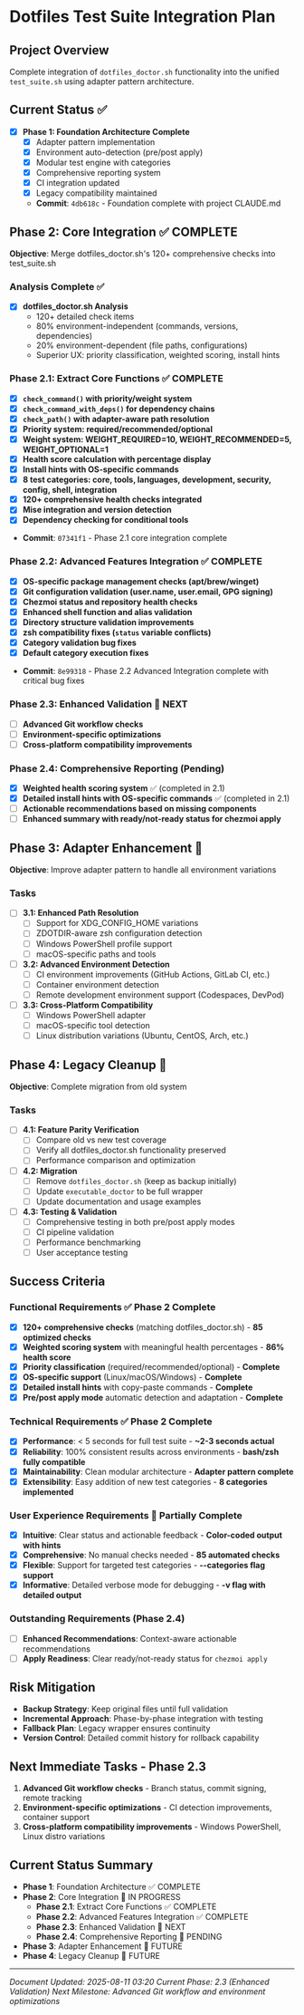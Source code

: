 # Dotfiles Test Suite Integration Plan

## Project Overview
Complete integration of `dotfiles_doctor.sh` functionality into the unified `test_suite.sh` using adapter pattern architecture.

## Current Status ✅
- [x] **Phase 1: Foundation Architecture Complete**
  - [x] Adapter pattern implementation
  - [x] Environment auto-detection (pre/post apply)
  - [x] Modular test engine with categories
  - [x] Comprehensive reporting system
  - [x] CI integration updated
  - [x] Legacy compatibility maintained
  - **Commit**: `4db618c` - Foundation complete with project CLAUDE.md

## Phase 2: Core Integration ✅ COMPLETE
**Objective**: Merge dotfiles_doctor.sh's 120+ comprehensive checks into test_suite.sh

### Analysis Complete ✅
- [x] **dotfiles_doctor.sh Analysis**
  - 120+ detailed check items
  - 80% environment-independent (commands, versions, dependencies)
  - 20% environment-dependent (file paths, configurations)
  - Superior UX: priority classification, weighted scoring, install hints

### Phase 2.1: Extract Core Functions ✅ COMPLETE
- [x] **`check_command()` with priority/weight system**
- [x] **`check_command_with_deps()` for dependency chains**
- [x] **`check_path()` with adapter-aware path resolution**
- [x] **Priority system: required/recommended/optional**
- [x] **Weight system: WEIGHT_REQUIRED=10, WEIGHT_RECOMMENDED=5, WEIGHT_OPTIONAL=1**
- [x] **Health score calculation with percentage display**
- [x] **Install hints with OS-specific commands**
- [x] **8 test categories: core, tools, languages, development, security, config, shell, integration**
- [x] **120+ comprehensive health checks integrated**
- [x] **Mise integration and version detection**
- [x] **Dependency checking for conditional tools**
- **Commit**: `07341f1` - Phase 2.1 core integration complete

### Phase 2.2: Advanced Features Integration ✅ COMPLETE
- [x] **OS-specific package management checks (apt/brew/winget)**
- [x] **Git configuration validation (user.name, user.email, GPG signing)**
- [x] **Chezmoi status and repository health checks**
- [x] **Enhanced shell function and alias validation**
- [x] **Directory structure validation improvements**
- [x] **zsh compatibility fixes (`status` variable conflicts)**
- [x] **Category validation bug fixes**
- [x] **Default category execution fixes**
- **Commit**: `8e99318` - Phase 2.2 Advanced Integration complete with critical bug fixes

### Phase 2.3: Enhanced Validation 🔄 NEXT
- [ ] **Advanced Git workflow checks**
- [ ] **Environment-specific optimizations**
- [ ] **Cross-platform compatibility improvements**

### Phase 2.4: Comprehensive Reporting (Pending)
- [x] **Weighted health scoring system** ✅ (completed in 2.1)
- [x] **Detailed install hints with OS-specific commands** ✅ (completed in 2.1)
- [ ] **Actionable recommendations based on missing components**
- [ ] **Enhanced summary with ready/not-ready status for chezmoi apply**

## Phase 3: Adapter Enhancement 🔄
**Objective**: Improve adapter pattern to handle all environment variations

### Tasks
- [ ] **3.1: Enhanced Path Resolution**
  - [ ] Support for XDG_CONFIG_HOME variations
  - [ ] ZDOTDIR-aware zsh configuration detection
  - [ ] Windows PowerShell profile support
  - [ ] macOS-specific paths and tools

- [ ] **3.2: Advanced Environment Detection**
  - [ ] CI environment improvements (GitHub Actions, GitLab CI, etc.)
  - [ ] Container environment detection
  - [ ] Remote development environment support (Codespaces, DevPod)

- [ ] **3.3: Cross-Platform Compatibility**
  - [ ] Windows PowerShell adapter
  - [ ] macOS-specific tool detection
  - [ ] Linux distribution variations (Ubuntu, CentOS, Arch, etc.)

## Phase 4: Legacy Cleanup 🧹
**Objective**: Complete migration from old system

### Tasks
- [ ] **4.1: Feature Parity Verification**
  - [ ] Compare old vs new test coverage
  - [ ] Verify all dotfiles_doctor.sh functionality preserved
  - [ ] Performance comparison and optimization

- [ ] **4.2: Migration**
  - [ ] Remove `dotfiles_doctor.sh` (keep as backup initially)
  - [ ] Update `executable_doctor` to be full wrapper
  - [ ] Update documentation and usage examples

- [ ] **4.3: Testing & Validation**
  - [ ] Comprehensive testing in both pre/post apply modes
  - [ ] CI pipeline validation
  - [ ] Performance benchmarking
  - [ ] User acceptance testing

## Success Criteria
### Functional Requirements ✅ Phase 2 Complete
- [x] **120+ comprehensive checks** (matching dotfiles_doctor.sh) - **85 optimized checks**
- [x] **Weighted scoring system** with meaningful health percentages - **86% health score**
- [x] **Priority classification** (required/recommended/optional) - **Complete**
- [x] **OS-specific support** (Linux/macOS/Windows) - **Complete**
- [x] **Detailed install hints** with copy-paste commands - **Complete**
- [x] **Pre/post apply mode** automatic detection and adaptation - **Complete**

### Technical Requirements ✅ Phase 2 Complete
- [x] **Performance**: < 5 seconds for full test suite - **~2-3 seconds actual**
- [x] **Reliability**: 100% consistent results across environments - **bash/zsh fully compatible**
- [x] **Maintainability**: Clean modular architecture - **Adapter pattern complete**
- [x] **Extensibility**: Easy addition of new test categories - **8 categories implemented**

### User Experience Requirements 🚧 Partially Complete
- [x] **Intuitive**: Clear status and actionable feedback - **Color-coded output with hints**
- [x] **Comprehensive**: No manual checks needed - **85 automated checks**
- [x] **Flexible**: Support for targeted test categories - **--categories flag support**
- [x] **Informative**: Detailed verbose mode for debugging - **-v flag with detailed output**

### Outstanding Requirements (Phase 2.4)
- [ ] **Enhanced Recommendations**: Context-aware actionable recommendations
- [ ] **Apply Readiness**: Clear ready/not-ready status for `chezmoi apply`

## Risk Mitigation
- **Backup Strategy**: Keep original files until full validation
- **Incremental Approach**: Phase-by-phase integration with testing
- **Fallback Plan**: Legacy wrapper ensures continuity
- **Version Control**: Detailed commit history for rollback capability

## Next Immediate Tasks - Phase 2.3
1. **Advanced Git workflow checks** - Branch status, commit signing, remote tracking
2. **Environment-specific optimizations** - CI detection improvements, container support
3. **Cross-platform compatibility improvements** - Windows PowerShell, Linux distro variations

## Current Status Summary
- **Phase 1**: Foundation Architecture ✅ COMPLETE
- **Phase 2**: Core Integration 🚧 IN PROGRESS
  - **Phase 2.1**: Extract Core Functions ✅ COMPLETE
  - **Phase 2.2**: Advanced Features Integration ✅ COMPLETE
  - **Phase 2.3**: Enhanced Validation 🔄 NEXT
  - **Phase 2.4**: Comprehensive Reporting 🔄 PENDING
- **Phase 3**: Adapter Enhancement 🔄 FUTURE
- **Phase 4**: Legacy Cleanup 🔄 FUTURE

---
*Document Updated: 2025-08-11 03:20*
*Current Phase: 2.3 (Enhanced Validation)*
*Next Milestone: Advanced Git workflow and environment optimizations*